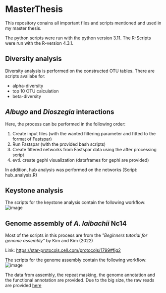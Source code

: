 # MasterThesis
This repository conains all important files and scripts mentioned and used in my master thesis.

The python scripts were run with the python version 3.11. The R-Scripts were run with the R-version 4.3.1.

## Diversity analysis
Diversity analysis is performed on the constructed OTU tables. 
There are scripts availabe for:
- alpha-diversity
- top 10 OTU calculation
- beta-diversity

## *Albugo* and *Dioszegia* interactions
Here, the process can be performed in the following order:
1. Create input files (with the wanted filtering parameter and fitted to the format of Fastspar)
2. Run Fastspar (with the provided bash scripts)
3. Create filtered networks from Fastspar data using the after processing script
4. evtl. create gephi visualization (dataframes for gephi are provided)

In addition, hub analysis was performed on the networks (Script: hub_analysis.R)

## Keystone analysis

The scripts for the keystone analysis contain the following workflow:
![image](https://github.com/user-attachments/assets/cc6c5672-0d4e-461a-b3c3-8e1a7267cba1)


## Genome assembly of *A. laibachii* Nc14
Most of the scripts in this process are from the *"Beginners tutorial for genome assembly"* by Kim and Kim (2022)

Link: https://star-protocols.cell.com/protocols/1799#fig2

The scripts for the genome assembly contain the following workflow:
![image](https://github.com/user-attachments/assets/f06df118-d818-4f56-89d9-9648bea8c92f)

The data from assembly, the repeat masking, the genome annotation and the functional annotation are provided.
Due to the big size, the raw reads are provided [here](https://drive.google.com/file/d/1oAYSxDM1tzf0sKEnzZ8eniy8DEMaPR7L/view?usp=sharing)


